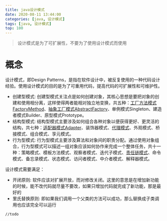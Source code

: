 ```yaml
---
title: java设计模式
date: 2020-08-11 13:44:00
categories: [java, 设计模式] 
tags: [java, 设计模式]
top: 100
---
```


> 设计模式是为了可扩展性，不要为了使用设计模式而使用

# 概念

设计模式，即Design Patterns，是指在软件设计中，被反复使用的一种代码设计经验。使用设计模式的目的是为了可重用代码，提高代码的可扩展性和可维护性。

* 创建型模式: 创建型模式关注点是如何创建对象，其核心思想是要把对象的创建和使用相分离，这样使得两者能相对独立地变换，共五种：[工厂方法模式FactoryMethod](/2020/10/27/java设计模式-工厂方法模式)、[抽象工厂模式AbstractFactory](/2020/10/27/java设计模式-抽象工厂模式)、单例模式Singleton、建造者模式Builder、原型模式Prototype。
* 结构型模式: 结构型模式主要涉及如何组合各种对象以便获得更好、更灵活的结构，共七种：[适配器模式Adapter](/2020/10/28/java设计模式-适配器模式)、装饰器模式、[代理模式](/2020/07/16/java设计模式-代理模式)、外观模式、桥接模式、组合模式、享元模式。
* 行为型模式: 行为型模式主要涉及算法和对象间的职责分配。通过使用对象组合，行为型模式可以描述一组对象应该如何协作来完成一个整体任务，共十一种：策略模式、模板方法模式、观察者模式、迭代子模式、[责任链模式](/2020/09/27/java设计模式-责任链模式)、命令模式、备忘录模式、状态模式、访问者模式、中介者模式、解释器模式。
  
设计模式需要满足：
* 开闭原则: 软件应该对扩展开放，而对修改关闭。这里的意思是在增加新功能的时候，能不改代码就尽量不要改，如果只增加代码就完成了新功能，那是最好的
* 里氏替换原则: 即如果我们调用一个父类的方法可以成功，那么替换成子类调用也应该完全可以运行

```
//todo
```

